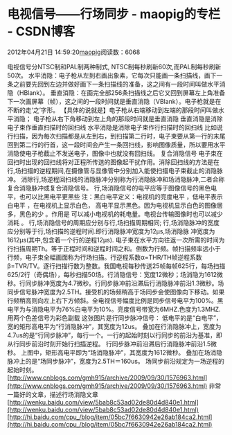 # 电视信号——行场同步 - maopig的专栏 - CSDN博客
2012年04月21日 14:59:20[maopig](https://me.csdn.net/maopig)阅读数：6068

电视信号分NTSC制和PAL制两种制式,
 NTSC制每秒刷新60次,而PAL制每秒刷新50次。
水平消隐：电子枪从左到右画出象素，它每次只能画一条扫描线，画下一条之前要先回到左边并做好画下一条扫描线的准备，这之间有一段时间叫做水平消隐（HBlank）。
垂直消隐：在画完全部256条扫描线之后它又回到屏幕左上角准备下一次画屏幕（帧），这之间的一段时间就是垂直消隐（VBlank）。电子枪就是在不断的走‘之’字形。
【具体的说就是】电子枪从右端移动到左端的那段时间叫做水平消隐；
电子枪从右下角移动到左上角的那段时间就是垂直消隐
垂直消隐是消除电子束作垂直扫描时的回扫线
水平消隐是消除电子束作行扫描时的回扫线
比如说行扫描，因为每次扫描都是从左到右，到扫描第二行时，电子束要从第一行的末尾回到第二行的行首，这一段时间会产生一条回扫线，影响图像质量，所以要用水平消隐使电子枪截止不发送电子，图像中也就没有回扫线。
复合消隐信号
电子束在回扫时出现的回扫线将对正程所传送的图像起干扰作用。消除回扫线的方法是在行,场扫描的逆程期间,在摄像管与显像管中分别加入能使扫描电子束截止的消隐脉冲。
消除行,场逆程回扫线的消隐脉冲分别称为行消隐脉冲和场消隐脉冲,二者合称复合消隐脉冲或复合消隐信号。
行,场消隐信号的电平应等于图像信号的黑色电平，也可以比黑电平更黑些
注：黑白电平定义：电视机的亮度电平 ，低电平表示白电平 ，在电视机上显示白色，
高电平显示黑色。因为电视机显示白色的图像居多，黑色的少 。作用是 可以减小电视机的耗电量。电视台传输图像时也可以减少消耗 。
行,场消隐信号的周期应分别与行,场扫描周期相同;
行,场消隐脉冲的宽度应分别等于行,场扫描的逆程时间.即行消隐脉冲宽度为12μs,场消隐脉
冲宽度为1612μs(其中,包含着一个行的逆程12μs).
电子束在水平方向往返一次所需的时间为行扫描周期Th。等于正程时间和逆程时间之和。倒数为行频。帧扫描频率远小于行频，电子束全幅画面称为行场扫描。行逆程系数α=THR/TH帧逆程系数β=TVR/TV。逐行扫描行数为整数。我国电视每秒传送25帧每帧625行，每场扫描625/2行（奇偶场），每秒扫描50场。行消隐信号：宽度12微秒；场消隐为1612微秒。行同步脉冲宽度为4.7微秒。行同步脉冲前沿滞后行消隐脉冲前沿1.3微秒。场同步信号脉冲宽度为2.5TH。接受机的场频稍高于场同步会使图像向下移动。如果行频稍高则向左上右下方倾斜。全电视信号幅度比例是同步信号电平为100%。黑电平为与消隐电平为76%白电平为10%。亮度信号带宽为6MHZ.色度为1.3MHZ.用两个色差信号为彩色副载
这张图片是行同步脉冲信号：
低电平的是“白电平”，宽的矩形高电平为“行消隐脉冲”，其宽度为12us。
叠加在行消隐脉冲上，宽度为4.7us的是“行同步脉冲”，每行一个。一行的起始时刻以行同步的前沿为基准，即从行同步前沿时刻开始行扫描逆程。
行同步脉冲前沿滞后行消隐脉冲前沿1.5微秒。
上图中，矩形高电平即为“场消隐脉冲”，其宽度为1612微秒。
叠加在场消隐脉冲上的是“场同步脉冲”，宽度为2.5TH＝160us。
场同步前沿规定为一场逆程的起始时刻。
[http://www.cnblogs.com/gmh915/archive/2009/09/30/1576963.html](http://www.cnblogs.com/gmh915/archive/2009/09/30/1576963.html)
非常一篇好的文章，描述行场消隐文章 [http://wenku.baidu.com/view/5bab8c53ad02de80d4d840e1.html](http://wenku.baidu.com/view/5bab8c53ad02de80d4d840e1.html)
[http://hi.baidu.com/cpu_/blog/item/05bc7f6630942e26ab184ca2.html](http://hi.baidu.com/cpu_/blog/item/05bc7f6630942e26ab184ca2.html)
